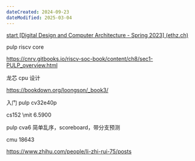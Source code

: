 ```yaml
---
dateCreated: 2024-09-23
dateModified: 2025-03-04
---
```

[start [Digital Design and Computer Architecture - Spring 2023] (ethz.ch)](https://safari.ethz.ch/digitaltechnik/spring2023/doku.php?id=start)

pulp riscv core

https://cnrv.gitbooks.io/riscv-soc-book/content/ch8/sec1-PULP_overview.html

龙芯 cpu 设计

https://bookdown.org/loongson/_book3/

入门 pulp cv32e40p

cs152 \mit 6.5900

pulp cva6 简单乱序，scoreboard，带分支预测

cmu 18643

https://www.zhihu.com/people/li-zhi-rui-75/posts
